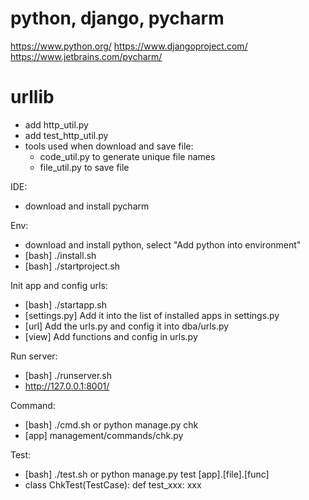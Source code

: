 # python, django, pycharm
https://www.python.org/
https://www.djangoproject.com/
https://www.jetbrains.com/pycharm/

# urllib
+ add http_util.py
+ add test_http_util.py
+ tools used when download and save file:
    + code_util.py to generate unique file names
    + file_util.py to save file

IDE:
- download and install pycharm

Env:
- download and install python, select "Add python into environment"
- [bash] ./install.sh
- [bash] ./startproject.sh

Init app and config urls:
- [bash] ./startapp.sh
- [settings.py] Add it into the list of installed apps in settings.py
- [url] Add the urls.py and config it into dba/urls.py
- [view] Add functions and config in urls.py

Run server:
- [bash] ./runserver.sh
- http://127.0.0.1:8001/

Command:
- [bash] ./cmd.sh or python manage.py chk
- [app] management/commands/chk.py

Test:
- [bash] ./test.sh or python manage.py test [app].[file].[func]
- class ChkTest(TestCase): def test_xxx: xxx
